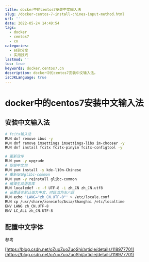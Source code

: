 ```yaml
---
title: docker中的centos7安装中文输入法
slug: /docker-centos-7-install-chines-input-method.html
url: ''
date: 2022-05-24 14:49:54
tags:
  - docker
  - centos7
  - cn
categories:
  - 经验分享
  - 实用技巧
lastmod: ''
toc: true
keywords: docker,centos7,cn
description: docker中的centos7安装中文输入法。
isCJKLanguage: true
---
```

# docker中的centos7安装中文输入法

## 安装中文输入法

```bash
# fcitx输入法
RUN dnf remove ibus -y
RUN dnf remove imsettings imsettings-libs im-chooser -y
RUN dnf install fcitx fcitx-pinyin fcitx-configtool -y

# 更新软件
RUN yum -y upgrade
# 安装中文包
RUN yum install -y kde-l10n-Chinese
# 重新安装glibc-common
RUN yum -y reinstall glibc-common
# 编译生成语言库
RUN localedef -c -f UTF-8 -i zh_CN zh_CN.utf8
# 设置语言默认值为中文，时区改为东八区
RUN echo 'LANG="zh_CN.UTF-8"' > /etc/locale.conf
RUN cp /usr/share/zoneinfo/Asia/Shanghai /etc/localtime
ENV LANG zh_CN.UTF-8
ENV LC_ALL zh_CN.UTF-8
```

## 配置中文字体

参考

[https://blog.csdn.net/oZuoZuoZuoShi/article/details/118977701](https://blog.csdn.net/oZuoZuoZuoShi/article/details/118977701)
